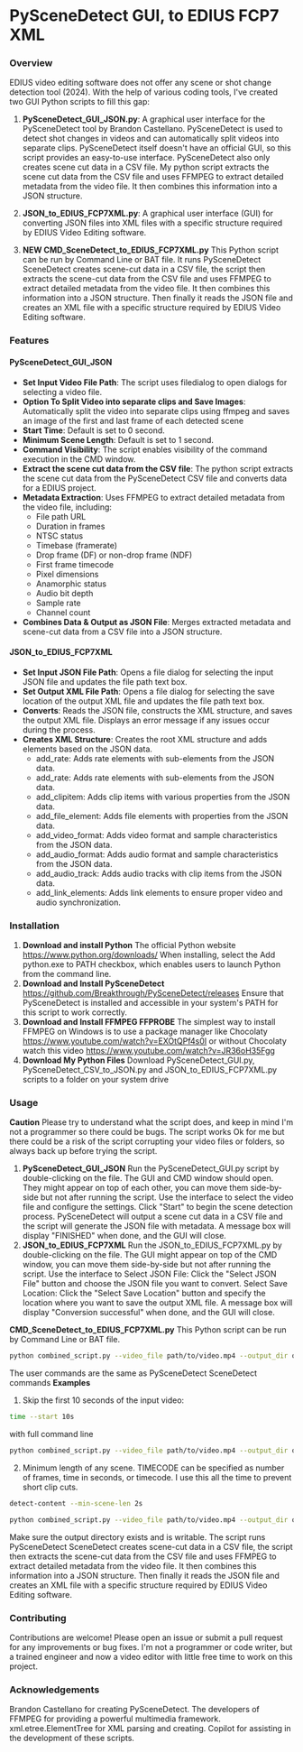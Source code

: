 # PySceneDetect GUI, to EDIUS FCP7 XML

### Overview
EDIUS video editing software does not offer any scene or shot change detection tool (2024). With the help of various coding tools, I've created two GUI Python scripts to fill this gap:

1. **PySceneDetect_GUI_JSON.py**: A graphical user interface for the PySceneDetect tool by Brandon Castellano. PySceneDetect is used to detect shot changes in videos and can automatically split videos into separate clips. PySceneDetect itself doesn't have an official GUI, so this script provides an easy-to-use interface. PySceneDetect also only creates scene cut data in a CSV file. My python script extracts the scene cut data from the CSV file and uses FFMPEG to extract detailed metadata from the video file. It then combines this information into a JSON structure.

2. **JSON_to_EDIUS_FCP7XML.py**: A graphical user interface (GUI) for converting JSON files into XML files with a specific structure required by EDIUS Video Editing software.

3. **NEW CMD_SceneDetect_to_EDIUS_FCP7XML.py** This Python script can be run by Command Line or BAT file. It runs PySceneDetect SceneDetect creates scene-cut data in a CSV file, the script then extracts the scene-cut data from the CSV file and uses FFMPEG to extract detailed metadata from the video file. It then combines this information into a JSON structure. Then finally it reads the JSON file and creates an XML file with a specific structure required by EDIUS Video Editing software.

### Features

#### PySceneDetect_GUI_JSON
- **Set Input Video File Path**: The script uses filedialog to open dialogs for selecting a video file. 
- **Option To Split Video into separate clips and Save Images**:  Automatically split the video into separate clips using ffmpeg and saves an image of the first and last frame of each detected scene 
- **Start Time**: Default is set to 0 second.
- **Minimum Scene Length**: Default is set to 1 second.
- **Command Visibility**: The script enables visibility of the command execution in the CMD window.
- **Extract the scene cut data from the CSV file**: The python script extracts the scene cut data from the PySceneDetect CSV file and converts data for a EDIUS project.
- **Metadata Extraction**: Uses FFMPEG to extract detailed metadata from the video file, including:
  - File path URL
  - Duration in frames
  - NTSC status
  - Timebase (framerate)
  - Drop frame (DF) or non-drop frame (NDF)
  - First frame timecode
  - Pixel dimensions
  - Anamorphic status
  - Audio bit depth
  - Sample rate
  - Channel count
- **Combines Data & Output as JSON File**: Merges extracted metadata and scene-cut data from a CSV file into a JSON structure.

#### JSON_to_EDIUS_FCP7XML
- **Set Input JSON File Path**: Opens a file dialog for selecting the input JSON file and updates the file path text box.
- **Set Output XML File Path**: Opens a file dialog for selecting the save location of the output XML file and updates the file path text box.
- **Converts**: Reads the JSON file, constructs the XML structure, and saves the output XML file. Displays an error message if any issues occur during the process.
- **Creates XML Structure**: Creates the root XML structure and adds elements based on the JSON data.
  - add_rate: Adds rate elements with sub-elements from the JSON data.
  - add_rate: Adds rate elements with sub-elements from the JSON data.
  - add_clipitem: Adds clip items with various properties from the JSON data.
  - add_file_element: Adds file elements with properties from the JSON data.
  - add_video_format: Adds video format and sample characteristics from the JSON data.
  - add_audio_format: Adds audio format and sample characteristics from the JSON data.
  - add_audio_track: Adds audio tracks with clip items from the JSON data.
  - add_link_elements: Adds link elements to ensure proper video and audio synchronization. 

### Installation

1. **Download and install Python**
   The official Python website https://www.python.org/downloads/ When installing, select the Add python.exe to PATH checkbox, which enables users to launch Python from the command line.
2. **Download and Install PySceneDetect**
   https://github.com/Breakthrough/PySceneDetect/releases Ensure that PySceneDetect is installed and accessible in your system's PATH for this script to work correctly.
3. **Download and Install FFMPEG FFPROBE**
   The simplest way to install FFMPEG on Windows is to use a package manager like Chocolaty https://www.youtube.com/watch?v=EXOtQPf4s0I or without Chocolaty watch this video https://www.youtube.com/watch?v=JR36oH35Fgg
4. **Download My Python Files**
   Download PySceneDetect_GUI.py, PySceneDetect_CSV_to_JSON.py and JSON_to_EDIUS_FCP7XML.py scripts to a folder on your system drive
   
### Usage

**Caution**
Please try to understand what the script does, and keep in mind I'm not a programmer so there could be bugs. The script works Ok for me but there could be a risk of the script corrupting your video files or folders, so always back up before trying the script.

1. **PySceneDetect_GUI_JSON**
   Run the PySceneDetect_GUI.py script by double-clicking on the file. The GUI and CMD window should open. They might appear on top of each other, you can move them side-by-side but not after running the script. Use the interface to select the video file and configure the settings. Click "Start" to begin the scene detection process. PySceneDetect will output a scene cut data in a CSV file and the script will generate the JSON file with metadata. A message box will display "FINISHED" when done, and the GUI will close.
2. **JSON_to_EDIUS_FCP7XML**
    Run the JSON_to_EDIUS_FCP7XML.py by double-clicking on the file. The GUI might appear on top of the CMD window, you can move them side-by-side but not after running the script. Use the interface to Select JSON File: Click the "Select JSON File" button and choose the JSON file you want to convert. Select Save Location: Click the "Select Save Location" button and specify the location where you want to save the output XML file. A message box will display "Conversion successful" when done, and the GUI will close.

**CMD_SceneDetect_to_EDIUS_FCP7XML.py**
This Python script can be run by Command Line or BAT file. 
```bash
python combined_script.py --video_file path/to/video.mp4 --output_dir output_directory -- user_commands_here
```
The user commands are the same as PySceneDetect SceneDetect commands
**Examples**
1. Skip the first 10 seconds of the input video: 
```bash 
time --start 10s
```
with full command line
```bash
python combined_script.py --video_file path/to/video.mp4 --output_dir output_directory time --start 10s
```
2. Minimum length of any scene. TIMECODE can be specified as number of frames, time in seconds, or timecode. I use this all the time to prevent short clip cuts.
```bash
detect-content --min-scene-len 2s
```
```bash
python combined_script.py --video_file path/to/video.mp4 --output_dir output_directory time --start 10s
```
Make sure the output directory exists and is writable. The script runs PySceneDetect SceneDetect creates scene-cut data in a CSV file, the script then extracts the scene-cut data from the CSV file and uses FFMPEG to extract detailed metadata from the video file. It then combines this information into a JSON structure. Then finally it reads the JSON file and creates an XML file with a specific structure required by EDIUS Video Editing software.
   
	
### Contributing
Contributions are welcome! Please open an issue or submit a pull request for any improvements or bug fixes. I'm not a programmer or code writer, but a trained engineer and now a video editor with little free time to work on this project.

### Acknowledgements
Brandon Castellano for creating PySceneDetect.
The developers of FFMPEG for providing a powerful multimedia framework.
xml.etree.ElementTree for XML parsing and creating.
Copilot for assisting in the development of these scripts.	


